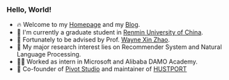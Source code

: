 ### Hello, World!

- 🔥 Welcome to my [Homepage](https://czshang.cn) and my [Blog](https://moecode.com).
- 🤗 I'm currently a graduate student in [Renmin University of China](https://www.ruc.edu.cn).
- 📙 Fortunately to be advised by Prof. [Wayne Xin Zhao](http://aibox.ruc.edu.cn/batmanfly).
- 🔭 My major research interest lies on Recommender System and Natural Language Processing.
- 👨‍💻 Worked as intern in Microsoft and Alibaba DAMO Academy.
- 💪 Co-founder of [Pivot Studio](https://pivotstudio.cn) and maintainer of [HUSTPORT](http://hustport.pivotstudio.cn)
